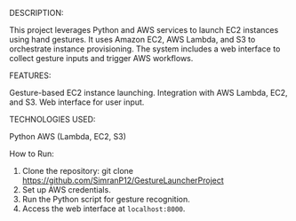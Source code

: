 DESCRIPTION:

This project leverages Python and AWS services to launch EC2 instances using hand gestures.
It uses Amazon EC2, AWS Lambda, and S3 to orchestrate instance provisioning.
The system includes a web interface to collect gesture inputs and trigger AWS workflows.

FEATURES:

Gesture-based EC2 instance launching.
Integration with AWS Lambda, EC2, and S3.
Web interface for user input.

TECHNOLOGIES USED: 

Python
AWS (Lambda, EC2, S3)

How to Run:
1. Clone the repository:
git clone https://github.com/SimranP12/GestureLauncherProject
2. Set up AWS credentials.
3. Run the Python script for gesture recognition.
4. Access the web interface at `localhost:8000`.


